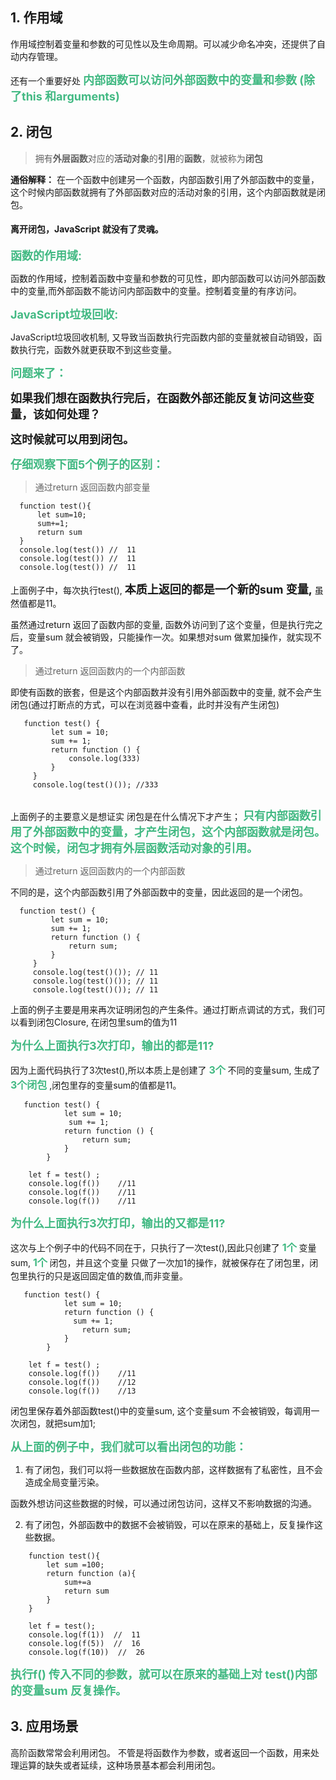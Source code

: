 ## 1. 作用域

  作用域控制着变量和参数的可见性以及生命周期。可以减少命名冲突，还提供了自动内存管理。

  还有一个重要好处  **<font color='#42B983' size=4.5 >内部函数可以访问外部函数中的变量和参数 (除了this 和arguments) </font>** 

  ## 2. 闭包

  >  拥有**外层函数**对应的**活动对象**的**引用**的**函数**，就被称为**闭包**

**通俗解释：** 在一个函数中创建另一个函数，内部函数引用了外部函数中的变量，这个时候内部函数就拥有了外部函数对应的活动对象的引用，这个内部函数就是闭包。

#### 离开闭包，JavaScript 就没有了灵魂。

   **<font color='#42B983' size=4.5 >函数的作用域: </font>**  
   
   函数的作用域，控制着函数中变量和参数的可见性，即内部函数可以访问外部函数中的变量,而外部函数不能访问内部函数中的变量。控制着变量的有序访问。

   **<font color='#42B983' size=4.5 >JavaScript垃圾回收:</font>**   
  
  JavaScript垃圾回收机制, 又导致当函数执行完函数内部的变量就被自动销毁，函数执行完，函数外就更获取不到这些变量。

   **<font color='#42B983' size=4.5 >问题来了： </font>** 

   **<font size=4.5>如果我们想在函数执行完后，在函数外部还能反复访问这些变量，该如何处理？</font>**  

   **<font size=4.5 >这时候就可以用到闭包。 </font>** 

   <!-- https://blog.csdn.net/weixin_42165445/article/details/100899287 -->

**<font color='#42B983' size=4.5 >仔细观察下面5个例子的区别： </font>** 

   > 通过return 返回函数内部变量

   ```
     function test(){
         let sum=10;
         sum+=1;
         return sum
     }
     console.log(test()) //  11
     console.log(test()) //  11
     console.log(test()) //  11
   ```
上面例子中，每次执行test(),  **<font size=4.5>本质上返回的都是一个新的sum 变量,</font>** 虽然值都是11。

虽然通过return 返回了函数内部的变量, 函数外访问到了这个变量，但是执行完之后，变量sum 就会被销毁，只能操作一次。如果想对sum 做累加操作，就实现不了。

   > 通过return 返回函数内的一个内部函数
   
   即使有函数的嵌套，但是这个内部函数并没有引用外部函数中的变量, 就不会产生闭包(通过打断点的方式，可以在浏览器中查看，此时并没有产生闭包)

   ```
      function test() {
            let sum = 10;
            sum += 1;
            return function () {
                console.log(333)
            }
        }
        console.log(test()()); //333
        
   ```

上面例子的主要意义是想证实 闭包是在什么情况下才产生； **<font color='#42B983' size=4.5 >只有内部函数引用了外部函数中的变量，才产生闭包，这个内部函数就是闭包。这个时候，闭包才拥有外层函数活动对象的引用。 </font>** 



> 通过return 返回函数内的一个内部函数

不同的是，这个内部函数引用了外部函数中的变量，因此返回的是一个闭包。

   ```
     function test() {
            let sum = 10;
            sum += 1;
            return function () {
                return sum;
            }
        }
        console.log(test()()); // 11
        console.log(test()()); // 11
        console.log(test()()); // 11
   ```

   上面的例子主要是用来再次证明闭包的产生条件。通过打断点调试的方式，我们可以看到闭包Closure, 在闭包里sum的值为11

**<font color='#42B983' size=4.5 >为什么上面执行3次打印，输出的都是11? </font>** 

因为上面代码执行了3次test(),所以本质上是创建了 **<font color='#42B983' size=3.5 >3个 </font>**  不同的变量sum, 生成了  **<font color='#42B983' size=3.5 >3个闭包 </font>**  ,闭包里存的变量sum的值都是11。

```
   function test() {
            let sum = 10;
             sum += 1;
            return function () {
                return sum;
            }
        }

    let f = test() ;
    console.log(f())    //11
    console.log(f())    //11
    console.log(f())    //11

```
 **<font color='#42B983' size=4.5 >为什么上面执行3次打印，输出的又都是11? </font>** 

这次与上个例子中的代码不同在于，只执行了一次test(),因此只创建了 **<font color='#42B983' size=3.5 >1个 </font>**  变量sum,  **<font color='#42B983' size=3.5 >1个 </font>** 闭包，并且这个变量 只做了一次加1的操作，就被保存在了闭包里，闭包里执行的只是返回固定值的数值,而非变量。

```
   function test() {
            let sum = 10;
            return function () {
              sum += 1;
                return sum;
            }
        }

    let f = test() ;
    console.log(f())    //11
    console.log(f())    //12
    console.log(f())    //13
```
闭包里保存着外部函数test()中的变量sum, 这个变量sum 不会被销毁，每调用一次闭包，就把sum加1;

 **<font color='#42B983' size=4.5 >从上面的例子中，我们就可以看出闭包的功能： </font>** 

 1. 有了闭包，我们可以将一些数据放在函数内部，这样数据有了私密性，且不会造成全局变量污染。
   
   函数外想访问这些数据的时候，可以通过闭包访问，这样又不影响数据的沟通。

 2. 有了闭包，外部函数中的数据不会被销毁，可以在原来的基础上，反复操作这些数据。  

  ```
      function test(){
          let sum =100;
          return function (a){
              sum+=a
              return sum
          }
      }

      let f = test();
      console.log(f(1))  //  11
      console.log(f(5))  //  16
      console.log(f(10))  //  26

  ``` 

 **<font color='#42B983' size=4.5 >执行f() 传入不同的参数，就可以在原来的基础上对 test()内部的变量sum 反复操作。 </font>** 


 ## 3. 应用场景

 高阶函数常常会利用闭包。 不管是将函数作为参数，或者返回一个函数，用来处理运算的缺失或者延续，这种场景基本都会利用闭包。